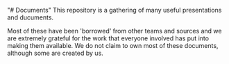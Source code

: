 "# Documents" 
This repository is a gathering of many useful presentations and ducuments.

Most of these have been 'borrowed' from other teams and sources and we are extremely grateful for the work that everyone involved has put into making them available.
We do not claim to own most of these documents, although some are created by us.
